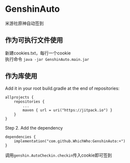 # GenshinAuto
米游社原神自动签到
## 作为可执行文件使用
新建cookies.txt，每行一个cookie  
执行命令 ```java -jar GenshinAuto.main.jar```
## 作为库使用
Add it in your root build.gradle at the end of repositories:
```
allprojects {
	repositories {
		...
		maven { url = uri("https://jitpack.io") }
	}
}
```
Step 2. Add the dependency
```
dependencies {
	implementation("com.github.WhichWho:GenshinAuto:+")
}
```
调用```genshin.AutoCheckin.checkin```传入cookie即可签到
